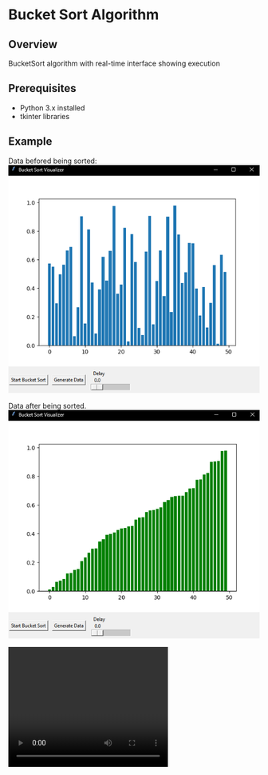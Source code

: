 # Bucket Sort Algorithm

## Overview
BucketSort algorithm with real-time interface showing execution

## Prerequisites
- Python 3.x installed
- tkinter libraries

## Example
Data befored being sorted:<br>
![ToSort](images/ToSort.png)<br>

Data after being sorted.<br>
![Sorted](images/Sorted.png)<br>

<video width="320" height="240" controls>
  <source src="videos/Bucket Sort Visualizer.mp4" type="video/mp4">
  Seu navegador não suporta o elemento de vídeo.
</video>